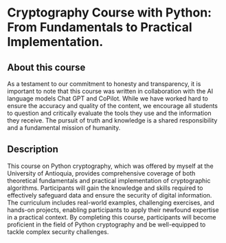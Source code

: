 # Cryptography Course with Python: From Fundamentals to Practical Implementation.

## About this course

As a testament to our commitment to honesty and transparency, it is important to note that this course was written in collaboration with the AI language models Chat GPT and CoPilot. While we have worked hard to ensure the accuracy and quality of the content, we encourage all students to question and critically evaluate the tools they use and the information they receive. The pursuit of truth and knowledge is a shared responsibility and a fundamental mission of humanity.

## Description

This course on Python cryptography, which was offered by myself at the University of Antioquia, provides comprehensive coverage of both theoretical fundamentals and practical implementation of cryptographic algorithms. Participants will gain the knowledge and skills required to effectively safeguard data and ensure the security of digital information. The curriculum includes real-world examples, challenging exercises, and hands-on projects, enabling participants to apply their newfound expertise in a practical context. By completing this course, participants will become proficient in the field of Python cryptography and be well-equipped to tackle complex security challenges.

